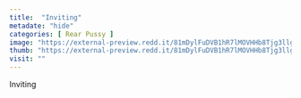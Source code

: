 ```yaml
---
title:  "Inviting"
metadate: "hide"
categories: [ Rear Pussy ]
image: "https://external-preview.redd.it/81mDylFuDVB1hR7lMOVHHb8Tjg3llgRrRs1cYbdpbU4.jpg?auto=webp&s=65053b83ee45e160faadd5c78b86f9a0346b2bf1"
thumb: "https://external-preview.redd.it/81mDylFuDVB1hR7lMOVHHb8Tjg3llgRrRs1cYbdpbU4.jpg?width=320&crop=smart&auto=webp&s=23b0c20fbf1302550bfff4086d8b09dbe8b3ee87"
visit: ""
---
```

Inviting
